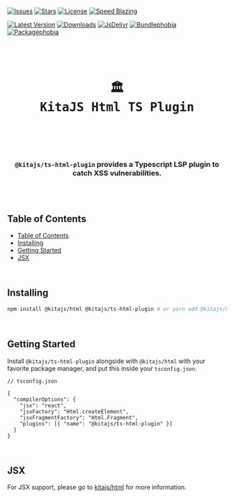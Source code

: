 <br />

[![Issues](https://img.shields.io/github/issues/kitajs/ts-html-plugin?logo=github&label=Issues)](https://github.com/kitajs/ts-html-plugin/issues)
[![Stars](https://img.shields.io/github/stars/kitajs/ts-html-plugin?logo=github&label=Stars)](https://github.com/kitajs/ts-html-plugin/stargazers)
[![License](https://img.shields.io/github/license/kitajs/ts-html-plugin?logo=githu&label=License)](https://github.com/kitajs/ts-html-plugin/blob/master/LICENSE)
[![Speed Blazing](https://img.shields.io/badge/speed-blazing%20%F0%9F%94%A5-brightgreen.svg)](https://twitter.com/acdlite/status/974390255393505280)

[![Latest Version](https://img.shields.io/npm/v/@kitajs/ts-html-plugin)](https://www.npmjs.com/package/@kitajs/ts-html-plugin)
[![Downloads](https://img.shields.io/npm/dw/@kitajs/ts-html-plugin)](https://www.npmjs.com/package/@kitajs/ts-html-plugin)
[![JsDelivr](https://data.jsdelivr.com/v1/package/npm/@kitajs/ts-html-plugin/badge?style=rounded)](https://www.jsdelivr.com/package/npm/@kitajs/ts-html-plugin)
[![Bundlephobia](https://img.shields.io/bundlephobia/minzip/@kitajs/ts-html-plugin/latest?style=flat)](https://bundlephobia.com/package/@kitajs/ts-html-plugin@latest)
[![Packagephobia](https://packagephobia.com/badge?p=@kitajs/ts-html-plugin@latest)](https://packagephobia.com/result?p=@kitajs/ts-html-plugin@latest)

<br />

<div align="center">
  <pre>
  <h1>🏛️<br />KitaJS Html TS Plugin</h1>
  </pre>
  <br />
</div>

<h3 align="center">
  <code>@kitajs/ts-html-plugin</code> provides a Typescript LSP plugin to catch XSS vulnerabilities.
  <br />
  <br />
</h3>

<br />

## Table of Contents

- [Table of Contents](#table-of-contents)
- [Installing](#installing)
- [Getting Started](#getting-started)
- [JSX](#jsx)

<br />

## Installing

```sh
npm install @kitajs/html @kitajs/ts-html-plugin # or yarn add @kitajs/html @kitajs/ts-html-plugin
```

<br />

## Getting Started

Install `@kitajs/ts-html-plugin` alongside with `@kitajs/html` with your favorite package
manager, and put this inside your `tsconfig.json`.

```jsonc
// tsconfig.json

{
  "compilerOptions": {
    "jsx": "react",
    "jsxFactory": "Html.createElement",
    "jsxFragmentFactory": "Html.Fragment",
    "plugins": [{ "name": "@kitajs/ts-html-plugin" }]
  }
}
```

<br />

## JSX

For JSX support, please go to [kitajs/html](https://github.com/kitajs/html) for more
information.

<br />
